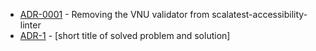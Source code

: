 <!-- adrlog -->

* [ADR-0001](0001-removing-the-vnu-validator-from-scalatest-accessibility-linter.md) - Removing the VNU validator from scalatest-accessibility-linter 
* [ADR-1](template.md) - [short title of solved problem and solution]

<!-- adrlogstop -->
